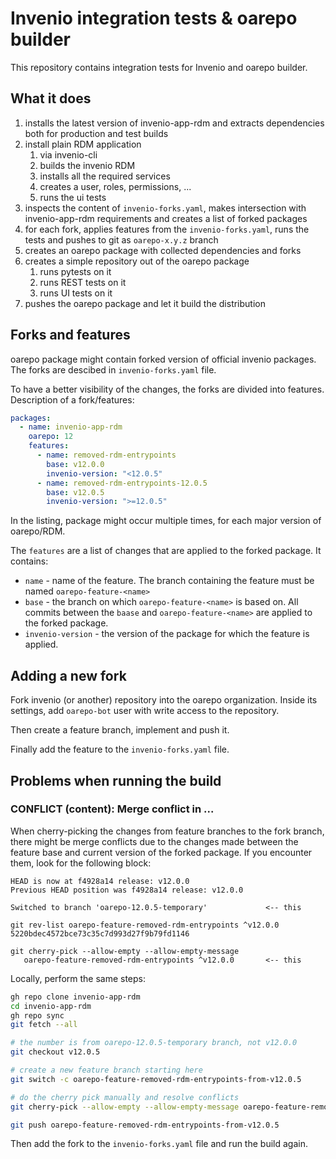# Invenio integration tests & oarepo builder

This repository contains integration tests 
for Invenio and oarepo builder.

## What it does

1. installs the latest version of invenio-app-rdm and extracts dependencies both for production and test builds
2. install plain RDM application
   1. via invenio-cli
   2. builds the invenio RDM
   3. installs all the required services
   4. creates a user, roles, permissions, ...
   5. runs the ui tests
3. inspects the content of `invenio-forks.yaml`, makes intersection with invenio-app-rdm requirements and creates a list of forked packages
4. for each fork, applies features from the `invenio-forks.yaml`, runs the tests and pushes to git as `oarepo-x.y.z` branch
5. creates an oarepo package with collected dependencies and forks
6. creates a simple repository out of the oarepo package
   1. runs pytests on it
   2. runs REST tests on it
   3. runs UI tests on it
7. pushes the oarepo package and let it build the distribution

## Forks and features

oarepo package might contain forked version of official invenio packages. 
The forks are descibed in `invenio-forks.yaml` file. 

To have a better visibility of the changes, the forks are divided into features.
Description of a fork/features:

```yaml
packages:
  - name: invenio-app-rdm
    oarepo: 12
    features:
      - name: removed-rdm-entrypoints
        base: v12.0.0
        invenio-version: "<12.0.5"
      - name: removed-rdm-entrypoints-12.0.5
        base: v12.0.5
        invenio-version: ">=12.0.5"
```

In the listing, package might occur multiple times, for each major version of oarepo/RDM.

The `features` are a list of changes that are applied to the forked package. It contains:
 
- `name` - name of the feature. The branch containing the feature must be named `oarepo-feature-<name>`
- `base` - the branch on which `oarepo-feature-<name>` is based on. All commits between the `baase` and `oarepo-feature-<name>` are applied to the forked package.
- `invenio-version` - the version of the package for which the feature is applied.

## Adding a new fork

Fork invenio (or another) repository into the oarepo organization. Inside its settings, add `oarepo-bot` user with write access to the repository.

Then create a feature branch, implement and push it.

Finally add the feature to the `invenio-forks.yaml` file.

## Problems when running the build

### CONFLICT (content): Merge conflict in ...

When cherry-picking the changes from feature branches to the fork branch, there might be merge conflicts due to the changes made between the feature base and current version of the forked package. If you encounter them, look for the following block:

```
HEAD is now at f4928a14 release: v12.0.0
Previous HEAD position was f4928a14 release: v12.0.0

Switched to branch 'oarepo-12.0.5-temporary'             <-- this

git rev-list oarepo-feature-removed-rdm-entrypoints ^v12.0.0
5220bdec4572bce73c35c7d993d27f9b79fd1146

git cherry-pick --allow-empty --allow-empty-message
   oarepo-feature-removed-rdm-entrypoints ^v12.0.0       <-- this
```

Locally, perform the same steps:

```bash
gh repo clone invenio-app-rdm
cd invenio-app-rdm
gh repo sync
git fetch --all

# the number is from oarepo-12.0.5-temporary branch, not v12.0.0
git checkout v12.0.5    

# create a new feature branch starting here
git switch -c oarepo-feature-removed-rdm-entrypoints-from-v12.0.5

# do the cherry pick manually and resolve conflicts
git cherry-pick --allow-empty --allow-empty-message oarepo-feature-removed-rdm-entrypoints ^v12.0.0

git push oarepo-feature-removed-rdm-entrypoints-from-v12.0.5
```

Then add the fork to the `invenio-forks.yaml` file and run the build again.